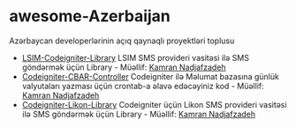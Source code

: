 # awesome-Azerbaijan
Azərbaycan developerlərinin açıq qaynaqlı proyektləri toplusu


- [LSIM-Codeigniter-Library](https://github.com/nadjafzadeh/LSIM-Codeigniter-Library) LSIM SMS provideri vasitəsi ilə SMS göndərmək üçün Library - Müəllif: [Kamran Nadjafzadeh](https://github.com/nadjafzadeh)
- [Codeigniter-CBAR-Controller](https://github.com/nadjafzadeh/Codeigniter-CBAR-Controller) Codeigniter ilə Məlumat bazasına günlük valyutaları yazması üçün crontab-a əlavə edəcəyiniz kod - Müəllif: [Kamran Nadjafzadeh](https://github.com/nadjafzadeh)
- [Codeigniter-Likon-Library](https://github.com/nadjafzadeh/Codeigniter-Likon-Library) Codeigniter üçün Likon SMS provideri vasitəsi ilə SMS göndərmək üçün Library - Müəllif: [Kamran Nadjafzadeh](https://github.com/nadjafzadeh)
